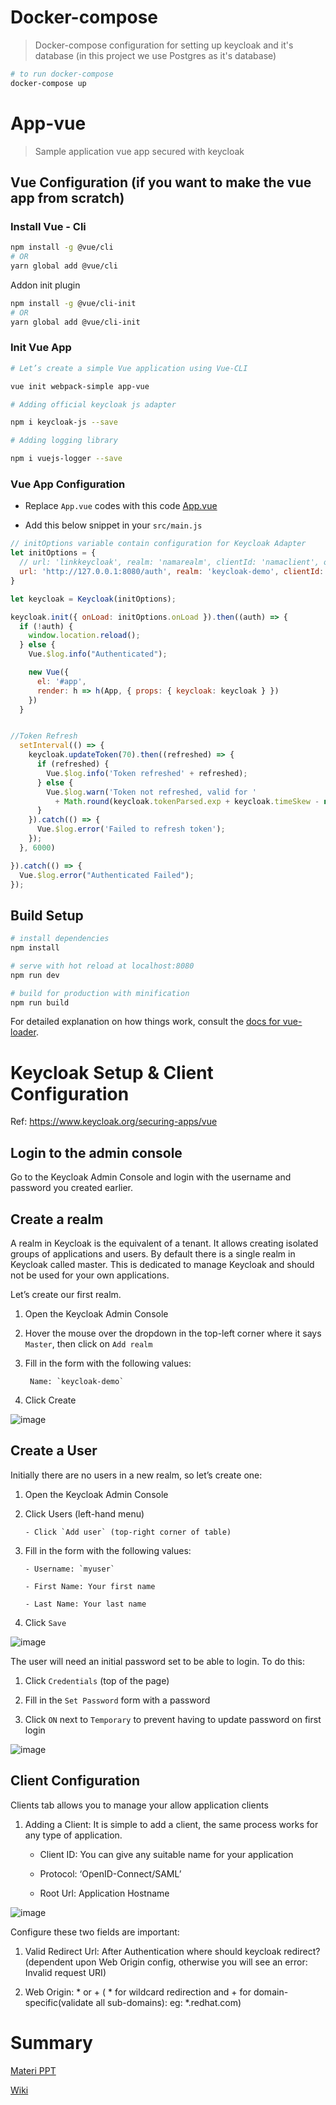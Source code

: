 # Docker-compose

> Docker-compose configuration for setting up keycloak and it's database (in this project we use Postgres as it's database)

```bash
# to run docker-compose
docker-compose up
```

# App-vue

> Sample application vue app secured with keycloak

## Vue Configuration (if you want to make the vue app from scratch)

### Install Vue - Cli
```bash
npm install -g @vue/cli
# OR
yarn global add @vue/cli
```
Addon init plugin
```bash
npm install -g @vue/cli-init
# OR
yarn global add @vue/cli-init
```

### Init Vue App
```bash
# Let’s create a simple Vue application using Vue-CLI

vue init webpack-simple app-vue

# Adding official keycloak js adapter

npm i keycloak-js --save

# Adding logging library

npm i vuejs-logger --save
```

### Vue App Configuration

- Replace `App.vue` codes with this code [App.vue](https://github.com/evadantir/latihan-keycloak/blob/main/src/App.vue)

- Add this below snippet in your `src/main.js`

```js
// initOptions variable contain configuration for Keycloak Adapter
let initOptions = {
  // url: 'linkkeycloak', realm: 'namarealm', clientId: 'namaclient', onLoad: 'login-required'
  url: 'http://127.0.0.1:8080/auth', realm: 'keycloak-demo', clientId: 'app-vue', onLoad: 'login-required'
}

let keycloak = Keycloak(initOptions);

keycloak.init({ onLoad: initOptions.onLoad }).then((auth) => {
  if (!auth) {
    window.location.reload();
  } else {
    Vue.$log.info("Authenticated");

    new Vue({
      el: '#app',
      render: h => h(App, { props: { keycloak: keycloak } })
    })
  }


//Token Refresh
  setInterval(() => {
    keycloak.updateToken(70).then((refreshed) => {
      if (refreshed) {
        Vue.$log.info('Token refreshed' + refreshed);
      } else {
        Vue.$log.warn('Token not refreshed, valid for '
          + Math.round(keycloak.tokenParsed.exp + keycloak.timeSkew - new Date().getTime() / 1000) + ' seconds');
      }
    }).catch(() => {
      Vue.$log.error('Failed to refresh token');
    });
  }, 6000)

}).catch(() => {
  Vue.$log.error("Authenticated Failed");
});
```

## Build Setup

``` bash
# install dependencies
npm install

# serve with hot reload at localhost:8080
npm run dev

# build for production with minification
npm run build
```

For detailed explanation on how things work, consult the [docs for vue-loader](http://vuejs.github.io/vue-loader).

# Keycloak Setup & Client Configuration
Ref: https://www.keycloak.org/securing-apps/vue

## Login to the admin console

Go to the Keycloak Admin Console and login with the username and password you created earlier.

## Create a realm

A realm in Keycloak is the equivalent of a tenant. It allows creating isolated groups of applications and users. By default there is a single realm in Keycloak called master. This is dedicated to manage Keycloak and should not be used for your own applications.

Let’s create our first realm.

1. Open the Keycloak Admin Console

2. Hover the mouse over the dropdown in the top-left corner where it says `Master`, then click on `Add realm`

3. Fill in the form with the following values:

        Name: `keycloak-demo`

4. Click Create

![image](https://user-images.githubusercontent.com/11324759/127603745-371a1c60-6f94-43c2-adce-dab797dbf5b4.png)

## Create a User

Initially there are no users in a new realm, so let’s create one:

1. Open the Keycloak Admin Console

2. Click Users (left-hand menu)

       - Click `Add user` (top-right corner of table)

3. Fill in the form with the following values:

       - Username: `myuser`

       - First Name: Your first name

       - Last Name: Your last name

4. Click `Save`

![image](https://user-images.githubusercontent.com/11324759/127603922-2fc44828-e979-422e-8ea0-6f1ad6530315.png)



The user will need an initial password set to be able to login. To do this:

1. Click `Credentials` (top of the page)

2. Fill in the `Set Password` form with a password

3. Click `ON` next to `Temporary` to prevent having to update password on first login

![image](https://user-images.githubusercontent.com/11324759/127603964-0a029fd0-dffa-48b9-820a-9804b6679f3f.png)


## Client Configuration


Clients tab allows you to manage your allow application clients

1. Adding a Client: It is simple to add a client, the same process works for any type of application.

     -   Client ID: You can give any suitable name for your application

     -   Protocol: ‘OpenID-Connect/SAML’

     -   Root Url: Application Hostname
     
![image](https://user-images.githubusercontent.com/11324759/127604281-d5bb380a-7d8f-4ae0-9bb3-a7518fd7b915.png)




Configure these two fields are important:

1. Valid Redirect Url: After Authentication where should keycloak redirect? (dependent upon Web Origin config, otherwise you will see an error: Invalid request URI)

2. Web Origin: * or + ( * for wildcard redirection and + for domain-specific(validate all sub-domains): eg: *.redhat.com)





# Summary

[Materi PPT](https://docs.google.com/presentation/d/1a7fBaLuAp6_8ONUKJPPi3sc45LXc_Cgq0H8vU-6yguk/edit?usp=sharing)

[Wiki](https://github.com/evadantir/latihan-keycolak/wiki)
